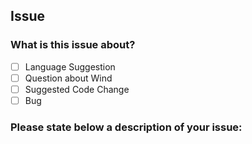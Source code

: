 ## Issue

### What is this issue about?


- [ ] Language Suggestion
- [ ] Question about Wind
- [ ] Suggested Code Change
- [ ] Bug

### Please state below a description of your issue:
